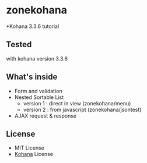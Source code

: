 # zonekohana
*Kohana 3.3.6 tutorial 

Tested 
----------------
with kohana version 3.3.6

What's inside
----------------
* Form and validation
* Nested Sortable List
  * version 1 : direct in view (zonekohana/menu)
  * version 2 : from javascript (zonekohana/jsontest)
* AJAX request & response

License
-------
* MIT License
* [Kohana](http://kohanaframework.org/) License
